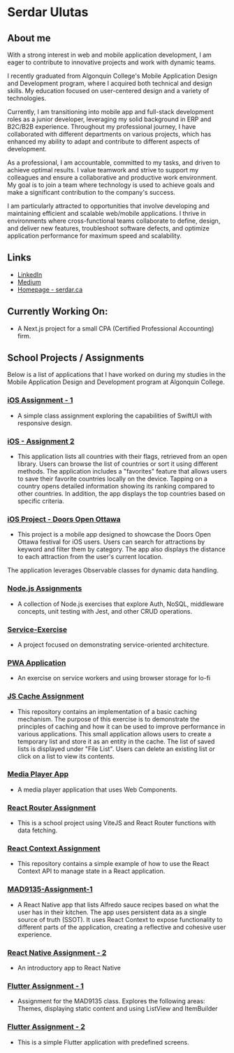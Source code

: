 # Serdar Ulutas

## About me

With a strong interest in web and mobile application development, I am eager to contribute to innovative projects and work with dynamic teams.

I recently graduated from Algonquin College's Mobile Application Design and Development program, where I acquired both technical and design skills. My education focused on user-centered design and a variety of technologies.

Currently, I am transitioning into mobile app and full-stack development roles as a junior developer, leveraging my solid background in ERP and B2C/B2B experience. Throughout my professional journey, I have collaborated with different departments on various projects, which has enhanced my ability to adapt and contribute to different aspects of development.

As a professional, I am accountable, committed to my tasks, and driven to achieve optimal results. I value teamwork and strive to support my colleagues and ensure a collaborative and productive work environment. My goal is to join a team where technology is used to achieve goals and make a significant contribution to the company's success.

I am particularly attracted to opportunities that involve developing and maintaining efficient and scalable web/mobile applications. I thrive in environments where cross-functional teams collaborate to define, design, and deliver new features, troubleshoot software defects, and optimize application performance for maximum speed and scalability.

## Links

- [LinkedIn](https://www.linkedin.com/in/serdarulutas/)
- [Medium](https://medium.com/@serdar.ulutas/)
- [Homepage - serdar.ca](http://serdar.ca)

## Currently Working On:

- A Next.js project for a small CPA (Certified Professional Accounting) firm.

## School Projects / Assignments

Below is a list of applications that I have worked on during my studies in the Mobile Application Design and Development program at Algonquin College.

### [iOS Assignment - 1](https://github.com/ulut0002/ulut0002-mad9137-assignment-1)

- A simple class assignment exploring the capabilities of SwiftUI with responsive design.

### [iOS - Assignment 2](https://github.com/ulut0002/ulut0002-mad9137-assignment-2-3)

- This application lists all countries with their flags, retrieved from an open library. Users can browse the list of countries or sort it using different methods. The application includes a "favorites" feature that allows users to save their favorite countries locally on the device. Tapping on a country opens detailed information showing its ranking compared to other countries. In addition, the app displays the top countries based on specific criteria.

### [iOS Project - Doors Open Ottawa](https://github.com/ulut0002/ulut0002-mad9137-final-project)

- This project is a mobile app designed to showcase the Doors Open Ottawa festival for iOS users. Users can search for attractions by keyword and filter them by category. The app also displays the distance to each attraction from the user's current location.

The application leverages Observable classes for dynamic data handling.

### [Node.js Assignments](https://github.com/ulut0002/mad9124-w2023)

- A collection of Node.js exercises that explore Auth, NoSQL, middleware concepts, unit testing with Jest, and other CRUD operations.

### [Service-Exercise](https://github.com/ulut0002/Service-Exercise)

- A project focused on demonstrating service-oriented architecture.

### [PWA Application](https://github.com/ulut0002/PWA)

- An exercise on service workers and using browser storage for lo-fi

### [JS Cache Assignment](https://github.com/ulut0002/Cache-Exercise)

- This repository contains an implementation of a basic caching mechanism. The purpose of this exercise is to demonstrate the principles of caching and how it can be used to improve performance in various applications. This small application allows users to create a temporary list and store it as an entity in the cache. The list of saved lists is displayed under "File List". Users can delete an existing list or click on a list to view its contents.

### [Media Player App](https://github.com/ulut0002/media-player)

- A media player application that uses Web Components.

### [React Router Assignment](https://github.com/ulut0002/react-router)

- This is a school project using ViteJS and React Router functions with data fetching.

### [React Context Assignment](https://github.com/ulut0002/react-context)

- This repository contains a simple example of how to use the React Context API to manage state in a React application.

### [MAD9135-Assignment-1](https://github.com/ulut0002/MAD9135-Assignment-1)

- A React Native app that lists Alfredo sauce recipes based on what the user has in their kitchen. The app uses persistent data as a single source of truth (SSOT). It uses React Context to expose functionality to different parts of the application, creating a reflective and cohesive user experience.

### [React Native Assignment - 2](https://github.com/ulut0002/MAD9135-Assignment-2)

- An introductory app to React Native

### [Flutter Assignment - 1](https://github.com/ulut0002/ulut0002-MAD9135-Assignment-3)

- Assignment for the MAD9135 class. Explores the following areas: Themes, displaying static content and using ListView and ItemBuilder

### [Flutter Assignment - 2](https://github.com/ulut0002/ulut0002-MAD9135-Assignment-3)

- This is a simple Flutter application with predefined screens.
